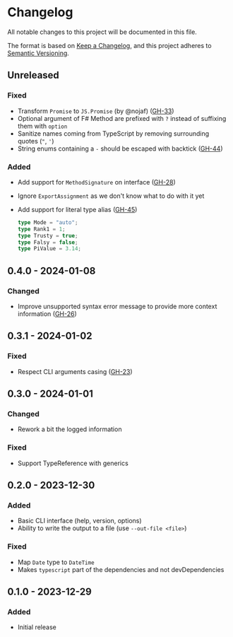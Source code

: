 # Changelog

All notable changes to this project will be documented in this file.

The format is based on [Keep a Changelog](https://keepachangelog.com/en/1.0.0/),
and this project adheres to [Semantic Versioning](https://semver.org/spec/v2.0.0.html).

## Unreleased

### Fixed

* Transform `Promise` to `JS.Promise` (by @nojaf) ([GH-33](https://github.com/glutinum-org/cli/pull/33))
* Optional argument of F# Method are prefixed with `?` instead of suffixing them with `option`
* Sanitize names coming from TypeScript by removing surrounding quotes (`"`, `'`)
* String enums containing a `-` should be escaped with backtick ([GH-44](https://github.com/glutinum-org/cli/issues/44))

### Added

* Add support for `MethodSignature` on interface ([GH-28](https://github.com/glutinum-org/cli/issues/28))
* Ignore `ExportAssignment` as we don't know what to do with it yet
* Add support for literal type alias ([GH-45](https://github.com/glutinum-org/cli/issues/45))

    ```ts
    type Mode = "auto";
    type Rank1 = 1;
    type Trusty = true;
    type Falsy = false;
    type PiValue = 3.14;
    ```

## 0.4.0 - 2024-01-08

### Changed

* Improve unsupported syntax error message to provide more context information ([GH-26](https://github.com/glutinum-org/cli/pull/26))

## 0.3.1 - 2024-01-02

### Fixed

* Respect CLI arguments casing ([GH-23](https://github.com/glutinum-org/cli/issues/23))

## 0.3.0 - 2024-01-01

### Changed

* Rework a bit the logged information

### Fixed

* Support TypeReference with generics

## 0.2.0 - 2023-12-30

### Added

* Basic CLI interface (help, version, options)
* Ability to write the output to a file (use `--out-file <file>`)

### Fixed

* Map `Date` type to `DateTime`
* Makes `typescript` part of the dependencies and not devDependencies

## 0.1.0 - 2023-12-29

### Added

* Initial release
